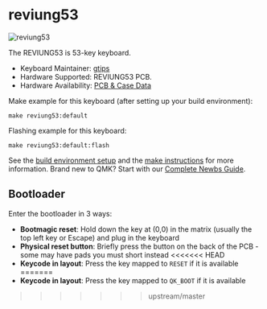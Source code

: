 # reviung53

![reviung53](https://github.com/gtips/reviung/blob/master/reviung53/image/reviung53-04.jpg) 

The REVIUNG53 is 53-key keyboard.

* Keyboard Maintainer: [gtips](https://github.com/gtips)
* Hardware Supported: REVIUNG53 PCB. 
* Hardware Availability: [PCB & Case Data](https://github.com/gtips/reviung/tree/master/reviung53) 

Make example for this keyboard (after setting up your build environment):

    make reviung53:default

Flashing example for this keyboard:

    make reviung53:default:flash

See the [build environment setup](https://docs.qmk.fm/#/getting_started_build_tools) and the [make instructions](https://docs.qmk.fm/#/getting_started_make_guide) for more information. Brand new to QMK? Start with our [Complete Newbs Guide](https://docs.qmk.fm/#/newbs).

## Bootloader

Enter the bootloader in 3 ways:

* **Bootmagic reset**: Hold down the key at (0,0) in the matrix (usually the top left key or Escape) and plug in the keyboard
* **Physical reset button**: Briefly press the button on the back of the PCB - some may have pads you must short instead
<<<<<<< HEAD
* **Keycode in layout**: Press the key mapped to `RESET` if it is available
=======
* **Keycode in layout**: Press the key mapped to `QK_BOOT` if it is available
>>>>>>> upstream/master
